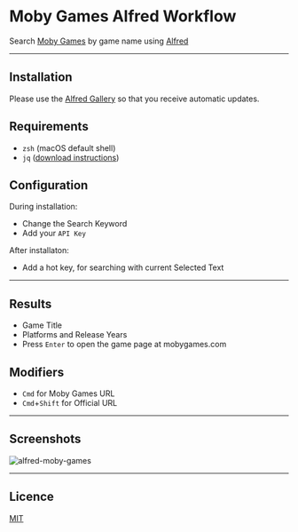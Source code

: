 # Moby Games Alfred Workflow

Search [Moby Games](https://www.mobygames.com) by game name using [Alfred](https://www.alfredapp.com)

----

## Installation
Please use the [Alfred Gallery](https://alfred.app/workflows/gingerbeardman/moby-games/) so that you receive automatic updates.

## Requirements
- `zsh` (macOS default shell)
- `jq` ([download instructions](https://jqlang.github.io/jq/download/))

## Configuration
During installation:
- Change the Search Keyword
- Add your `API Key`

After installaton:
- Add a hot key, for searching with current Selected Text

----

## Results
- Game Title
- Platforms and Release Years
- Press `Enter` to open the game page at mobygames.com

## Modifiers
- `Cmd` for Moby Games URL
- `Cmd`+`Shift` for Official URL

----

## Screenshots
![alfred-moby-games](https://github.com/gingerbeardman/alfred-moby-games/assets/49612/96dcaad6-c524-4221-9d92-5f037acd46b0)

----

## Licence
[MIT](./LICENSE)
